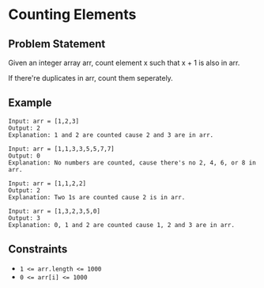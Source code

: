 # Counting Elements

## Problem Statement
Given an integer array arr, count element x such that x + 1 is also in arr.

If there're duplicates in arr, count them seperately.

## Example

```
Input: arr = [1,2,3]
Output: 2
Explanation: 1 and 2 are counted cause 2 and 3 are in arr.
```

```
Input: arr = [1,1,3,3,5,5,7,7]
Output: 0
Explanation: No numbers are counted, cause there's no 2, 4, 6, or 8 in arr.
```

```
Input: arr = [1,1,2,2]
Output: 2
Explanation: Two 1s are counted cause 2 is in arr.
```

```
Input: arr = [1,3,2,3,5,0]
Output: 3
Explanation: 0, 1 and 2 are counted cause 1, 2 and 3 are in arr.
```

## Constraints

* `1 <= arr.length <= 1000`
* `0 <= arr[i] <= 1000`